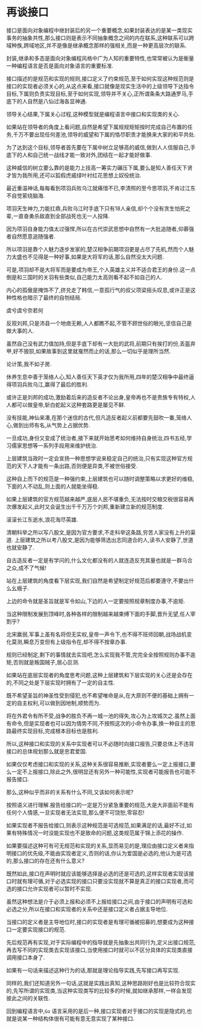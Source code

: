 # 再谈接口

接口是面向对象编程中继封装后的另一个重要概念,如果封装表达的是某一类现实事务的抽象共性,那么接口则是表示不同抽象概念之间的内在联系,这种联系可以跨域种族,跨域地区,并不是像是继承概念那样的强相关,而是一种更高层次的联系.

封装,继承和多态是面向对象编程风格中广为人知的重要特性,也常常被认为是衡量一种编程语言是否是面向对象语言的重要标准.

接口描述的是规范和实现的规则,接口定义了约束规范,至于如何实现这种规范则是接口的实现者必须关心的,从这点来看,接口就像是现实生活中的上级领导下达指令目标,下属则负责实现目标,至于如何实现,领导并不关心,正所谓条条大路通罗马,手底下的人自然是八仙过海各显神通.

领导关心结果,下属关心过程,这种模型就是编程语言中接口和实现类的关心.

如果站在领导者的角度上看问题,自然是希望下属规规矩矩按时完成自己布置的任务,千万不要出现任何差池,领导的威望和下属的恪尽职责才能换来大家的和平共处.

为了达到这个目标,领导者首先要在下属中树立足够高的威信,做到人人信服自己,手底下的人和自己统一战线才能一致对外,团结在一起才能好做事.

这种威信的树立要么靠的是能力上技高一筹实力碾压下属,要么是知人善任天下贤才皆为我所用,还可以狐假虎威绿叶衬红花思想上奴役统治.

最近重温神话,每每看到项羽兵败乌江就痛惜不已,李清照的至今思项羽,不肯过江东不自觉萦绕脑海.

项羽天生神力,力能扛鼎,兵败乌江时手底下只有18人亲信,却个个没有贪生怕死之辈,一直奋勇杀敌直到全部战死也无一人投降.

因为项羽自身能力值太过强悍,所以在古代崇武思想中自然有一大批追随者,仰慕强者自然愿意追随强者.

所以项羽是靠个人魅力逐步发家的,楚汉相争前期项羽更是占尽了先机,然而个人魅力太盛也不见得是一种好事,如果是大将军的话,那么自然没太大问题.

可是,项羽却不是大将军而是要成为帝王,个人英雄主义并不适合君王的身份.这一点倒是和三国时的关羽有些类似,自己能力太高则看不起不如自己的人.

内心的孤傲是掩饰不了,挤兑走了韩信,一意孤行气的叔父项梁摇头叹息,或许正是这种性格也暗示了最终的自刎结局.

虞兮虞兮奈若何

反观刘邦,只是沛县一个地痞无赖,人人都瞧不起,不管不顾世俗的眼光,坚信自己是做大事的人.

虽然自己没有武力值加持,但是手底下却有一大批的武将,前期只有挨打的份,丢盔弃甲,好不狼狈,如果故事到这里就戛然而止的话,那么一切似乎是理所当然.

论计策,我不如子房.

休养生息中善于笼络人心,知人善任天下英才仅为我所用,四年的楚汉相争中最终逼得项羽兵败乌江,赢得了最后的胜利.

或许正是刘邦的成功,激励着后来的造反者不论出身,皇帝再也不是贵族专有特权,人人都可以做皇帝,斩白蛇起义这种套路更是屡见不鲜.

没有技能,神仙来凑,在那个迷信的古代,但凡造反者起义前都要先鼓吹一番,笼络人心,做到出师有名,从气势上占据优势.

一旦成功,身份又变成了统治者,接下来就开始思考如何维持自身统治,四书五经,学习儒家思想等一系列手段用来维护统治.

上层建筑当政时一定会宣扬一种思想学说来稳定自己的统治,只有实现这种官方规范的天下人才能有一条出路,否则便是异类,不被世俗接受.

这种自上而下的规范是一种强约束,上层建筑也可以随时调整策略以求更好的维稳,下面的人不动乱,则上面的人就能坐得稳.

如果上层建筑的官方规范越来越严,底层人民不堪重负,无法按时交粮交税很容易再次爆发起义,此时又会诞生出千千万万个刘邦,重新建立新的规范制度.

滚滚长江东逝水,浪花淘尽英雄.

清朝科举之所以写八股文,是因为官方要求,不走科举这条路,穷苦人家没有上升的渠道.
上层建筑之所以考八股文,是因为能够筛选出志同道合的人,读书人安静了,世道也就安静了.

自古造反者一定是有学问的,什么文化都没有的人就连造反充其量也就是一群乌合之众,成不了气候!

站在上层建筑的角度看下层实现,我们自然是希望制定好规范后都要遵守,不要出什么幺蛾子.

上边的命令就是圣旨就是军令如山,下边的人一定要按照规章制度办事,不逾矩.

当这种限制发展到顶峰时,各种各样的限制越来越束缚下面的手脚,晋升无望,任人宰割乎?

北宋羸弱,军事上虽有名将但无实权,皇帝一声令下,也不得不班师回朝,战场战机变化莫测,瞬息万变但有上级指令在,却不得不按章办事.

规则已经制定,剩下的事情就去实现吧,怎么实现我不管,完完全全按照规则办事不逾矩,否则就是叛国贼子,居心叵测.

如果站在底层实现者的角度思考问题,这种上层建筑和下层实现的关心还是会存在的,不同之处是下层实现时拥有了一定的自主性.

既不希望圣旨的神圣性受到侵犯,也不希望唯命是从,在大原则不便的基础上拥有一定的自主权利,可以做到因地制,顺势而为.

将在外君令有所不受,战争的胜负不再一城一池的得失,攻心为上攻城次之.虽然上面有命令,但是实现者也可以因为情势不同,不按照这次的小命令办事,换一种自主的思路最终实现目标,完成根本目标也是胜利.

所以,这种接口和实现的关系中实现者可以不必随时向接口报告,只要总体上不违背接口的总体规划那么就是忠君爱国.

如果仅仅考虑接口和实现的关系,这种关系很容易推断,实现者要么一定上报接口,要么一定不上报接口,除此之外,很明显还有另外一种可能性,实现者可能报告也可能不报告接口.

那么,这种似乎而非的关系有什么不同,又该如何表示呢?

按照语义进行理解.报告给接口的一定是万分紧急重要的规范,大是大非面前不能有任何个人情感,一旦实现者无法实现,那么便不可饶恕,零容忍!

如果实现者不报告给接口,则表示这种规范是可选规范,如果满足的话,最好不过,如果有特殊情况一时没能实现也不是致命的问题,这类规范属于锦上添花的操作.

如果要描述这种可有可无规范和实现的关系,显而易见的是,理应由接口定义者来指明接口的优先级,不能由实现者定义,否则的话,你认为爱国是必选的,他认为是可选的,那么接口的存在还有什么意义?

既然如此,接口在声明时就应该能够选择是必选的还是可选的,这样实现者实现该接口时就有理可循,对于必选实现的接口只要没实现就不算是真正的接口实现者,而可选的接口允许实现者可以暂时不实现.

虽然这种想法是介于必须上报和必须不上报给接口之间,由于接口的声明有可选和必选之分,所以在接口和实现者的关系中还是接口定义者占据主导地位.

当接口的定义者是主导地位时,接口的实现者是有理可循被招募的,想要成为这种接口一定要实现接口的规范.

先后规范再有实现,对于实际编程中的指导就是先抽象出共同行为,定义出接口规范,再去写不同的实现类去实现该接口,当使用接口时就可以不区分具体的实现类直接调用接口本身了.

如果有一句话来描述这种行为的话,那就是理论指导实践,先写接口再写实现.

同样的,我们还知道另外一句话,这就是实践出真知,这种思路刚好也是比较符合现实的,先写所谓的实现类,当这种实现类写的比较多的时候,就如继承那样,一样会发现彼此之间的关联性.

回到编程语言中,`Go` 语言采用的是后一种,接口实现者对于接口的实现是隐式的,也就是说某一种结构体很有可能有意无意实现了某种接口.





